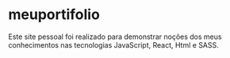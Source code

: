 # meuportifolio
Este site pessoal foi realizado para demonstrar noções dos meus conhecimentos nas tecnologias JavaScript, React, Html e SASS.
